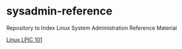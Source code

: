# sysadmin-reference
Repository to Index Linux System Administration Reference Material

[Linux LPIC 101](./lpic-101/Linux%20LPIC%20d164a7bad2d1425485d742e0f4d46f4f.md)
